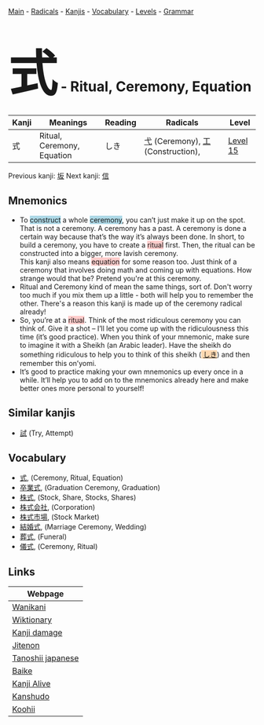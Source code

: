 <style> bigfont {font-size: 100px}</style>
[Main](../index.md) -
[Radicals](../radicals.md) -
[Kanjis](../kanjis.md) -
[Vocabulary](../vocabulary.md) -
[Levels](../levels.md) -
[Grammar](../grammar.md)
# <bigfont> 式</bigfont> - Ritual, Ceremony, Equation 

| Kanji | Meanings | Reading | Radicals | Level |
| --- | --- | --- | --- | --- |
| 式 | Ritual, Ceremony, Equation | しき | [弋](../radicals/弋.md) (Ceremony), [工](../radicals/工.md) (Construction),  | [Level 15](../levels/wk_level15.md) |

Previous kanji: [坂](坂.md) Next kanji: [信](信.md) 

## Mnemonics
 * To <span style="background-color:#ADD8E6"> construct</span> a whole <span style="background-color:#ADD8E6"> ceremony</span>, you can’t just make it up on the spot. That is not a ceremony. A ceremony has a past. A ceremony is done a certain way because that’s the way it’s always been done. In short, to build a ceremony, you have to create a <span style="background-color:#ffcccb"> ritual</span> first. Then, the ritual can be constructed into a bigger, more lavish ceremony.<br />This kanji also means <span style="background-color:#ffcccb"> equation</span> for some reason too. Just think of a ceremony that involves doing math and coming up with equations. How strange would that be? Pretend you're at this ceremony.
* Ritual and Ceremony kind of mean the same things, sort of. Don't worry too much if you mix them up a little - both will help you to remember the other. There's a reason this kanji is made up of the ceremony radical already!
* So, you’re at a <span style="background-color:#ffcccb"> ritual</span>. Think of the most ridiculous ceremony you can think of. Give it a shot – I’ll let you come up with the ridiculousness this time (it’s good practice). When you think of your mnemonic, make sure to imagine it with a Sheikh (an Arabic leader). Have the sheikh do something ridiculous to help you to think of this sheikh (<span style="background-color:#fed8b1"> [しき](https://jisho.org/search/しき)</span>) and then remember this on’yomi.
* It’s good to practice making your own mnemonics up every once in a while. It’ll help you to add on to the mnemonics already here and make better ones more personal to yourself!


## Similar kanjis
 * [試](試.md) (Try, Attempt)


## Vocabulary
 * [式](../vocabulary/式.md), (Ceremony, Ritual, Equation)
* [卒業式](../vocabulary/式.md), (Graduation Ceremony, Graduation)
* [株式](../vocabulary/式.md), (Stock, Share, Stocks, Shares)
* [株式会社](../vocabulary/式.md), (Corporation)
* [株式市場](../vocabulary/式.md), (Stock Market)
* [結婚式](../vocabulary/式.md), (Marriage Ceremony, Wedding)
* [葬式](../vocabulary/式.md), (Funeral)
* [儀式](../vocabulary/式.md), (Ceremony, Ritual)



## Links 

| Webpage |
| --- |
| [Wanikani          ](https://www.wanikani.com/kanji/式) |
| [Wiktionary        ](https://en.wiktionary.org/wiki/式) |
| [Kanji damage      ](http://www.kanjidamage.com/kanji/search?utf8=✓&q=式) |
| [Jitenon           ](https://jitenon.com/kanji/式) |
| [Tanoshii japanese ](https://www.tanoshiijapanese.com/dictionary/kanji.cfm?k=式) |
| [Baike             ](https://baike.baidu.com/item/式) |
| [Kanji Alive       ](https://app.kanjialive.com/式) |
| [Kanshudo          ](https://www.kanshudo.com/searchmn?q=式) |
| [Koohii            ](https://kanji.koohii.com/study/kanji/式) |
